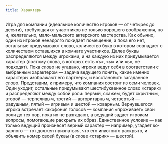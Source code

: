 ```yaml
---
title: Характеры
---
```


Игра для компании (идеальное количество игроков — от четырех до десяти), требующая от участников не только хорошего воображения, но и, желательно, мало-мальского актерского мастерства. Как обычно, один из игроков ненадолго покидает помещение, а пока его нет, остальные придумывают слово, коли­чество букв в котором совпадает с количеством оставшихся в комнате участ­ников. Далее буквы распределяются между игроками, и на каждую из них придумывается характер (поэтому слова, в которых есть «ъ», «ы» или «ь», не подходят). Пока слово не угадано, игроки ведут себя в соответствии с выбранным характером — задача ведущего понять, какие именно характеры изображают его партнеры, и восстановить загаданное слово. Представим, к примеру, что компания состоит из семи человек. Один уходит, остальные придумывают шестибуквенное слово «старик» и распределяют между собой роли: первый, скажем, будет скрытным, второй — терпеливым, третий — авторитарным, четвертый — радушным, пятый — игривым и шестой — коварным. Вернувшегося игрока встречает какофония голосов — компания «проживает» свои роли до тех пор, пока их не разгадают, а ведущий задает игрокам вопросы, помогающие раскрыть их образ. Единственное условие — как только ведущий произнесет верный характер — например, угадает ко­варного — тот должен признаться, что его инкогнито раскрыто, и объявить номер своей буквы (в слове «старик» — шестой).